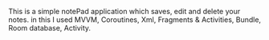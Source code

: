 This is a simple notePad application which saves, edit and delete your notes.
in this I used MVVM, Coroutines, Xml, Fragments & Activities, Bundle, Room database, Activity.
